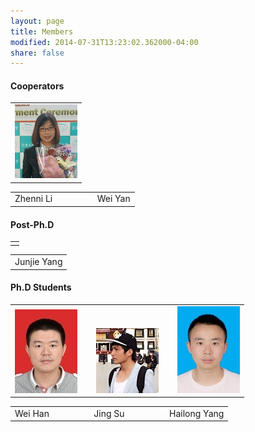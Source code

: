 ```yaml
---
layout: page
title: Members
modified: 2014-07-31T13:23:02.362000-04:00
share: false
---
```


<h4> Cooperators </h4>  
 <div><table><tr><td>
       <img src="../images/zhenni.jpg">      	
      </td></tr></table></div>

 <div><table><tr><td>
       Zhenni Li
       &nbsp;&nbsp;&nbsp;&nbsp;&nbsp;
      	&nbsp;&nbsp;&nbsp;&nbsp;&nbsp;
       &nbsp;&nbsp;&nbsp;&nbsp;&nbsp;
      	Wei Yan
 </td></tr></table></div>  
 
<h4> Post-Ph.D </h4>  
 <div><table><tr><td>
      </td></tr></table></div>

 <div><table><tr><td>
       Junjie Yang
 </td></tr></table></div>  
 
<h4> Ph.D Students </h4> 

 <div><table><tr><td>
       <img src="../images/weihan.jpg">      	
       	&nbsp;&nbsp;&nbsp;&nbsp;&nbsp;&nbsp;
       <img src="../images/jingsu.jpg">      	
       	&nbsp;&nbsp;&nbsp;&nbsp;&nbsp;&nbsp;
      		<img src="../images/hailong.jpg">
      </td></tr></table></div>

 <div><table><tr><td>
       Wei Han
       &nbsp;&nbsp;&nbsp;&nbsp;&nbsp;
      	&nbsp;&nbsp;&nbsp;&nbsp;&nbsp;
       &nbsp;&nbsp;&nbsp;&nbsp;&nbsp;
      	Jing Su
       &nbsp;&nbsp;&nbsp;&nbsp;&nbsp;
      	&nbsp;&nbsp;&nbsp;&nbsp;&nbsp;
       &nbsp;&nbsp;&nbsp;&nbsp;&nbsp;
       Hailong Yang
 </td></tr></table></div>  


